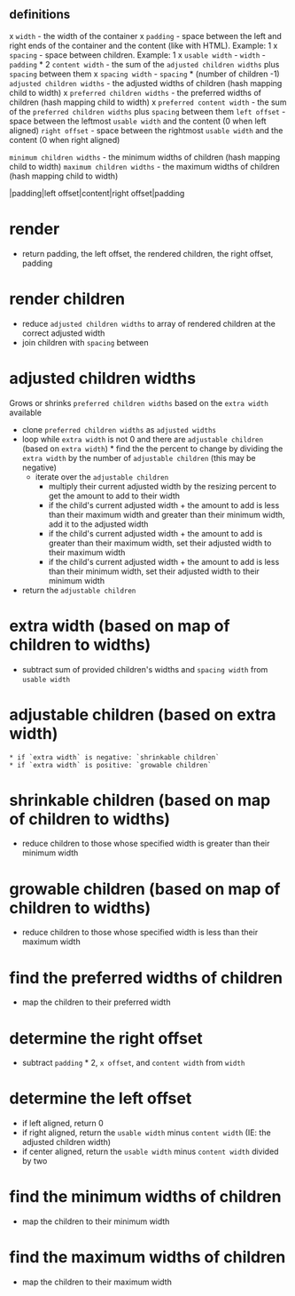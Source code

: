 ## definitions

x `width` - the width of the container
x `padding` - space between the left and right ends of the container and the content (like with HTML). Example: 1
x `spacing` - space between children. Example: 1
x `usable width` - `width` - `padding` * 2
`content width` - the sum of the `adjusted children widths` plus `spacing` between them
x `spacing width` - `spacing` * (number of children -1)
`adjusted children widths` - the adjusted widths of children (hash mapping child to width)
x `preferred children widths` - the preferred widths of children (hash mapping child to width)
x `preferred content width` - the sum of the `preferred children widths` plus `spacing` between them
`left offset` - space between the leftmost `usable width` and the content (0 when left aligned)
`right offset` - space between the rightmost `usable width` and the content (0 when right aligned)

`minimum children widths` - the minimum widths of children (hash mapping child to width)
`maximum children widths` - the maximum widths of children (hash mapping child to width)


|padding|left offset|content|right offset|padding


# render

* return padding, the left offset, the rendered children, the right offset, padding

# render children

* reduce `adjusted children widths` to array of rendered children at the correct adjusted width
* join children with `spacing` between

# adjusted children widths

Grows or shrinks `preferred children widths` based on the `extra width` available

* clone `preferred children widths` as `adjusted widths`
* loop while `extra width` is not 0 and there are `adjustable children` (based on `extra width`)
		* find the the percent to change by dividing the `extra width` by the number of `adjustable children` (this may be negative)
	* iterate over the `adjustable children`
		* multiply their current adjusted width by the resizing percent to get the amount to add to their width
		* if the child's current adjusted width + the amount to add is less than their maximum width and greater than their minimum width, add it to the adjusted width
		* if the child's current adjusted width + the amount to add is greater than their maximum width, set their adjusted width to their maximum width
		* if the child's current adjusted width + the amount to add is less than their minimum width, set their adjusted width to their minimum width
* return the `adjustable children`

# extra width (based on map of children to widths)

* subtract sum of provided children's widths and `spacing width` from `usable width`

# adjustable children (based on extra width)

	* if `extra width` is negative: `shrinkable children`
	* if `extra width` is positive: `growable children`

# shrinkable children (based on map of children to widths)

* reduce children to those whose specified width is greater than their minimum width

# growable children (based on map of children to widths)

* reduce children to those whose specified width is less than their maximum width

# find the preferred widths of children

* map the children to their preferred width

# determine the right offset

* subtract `padding` * 2, `x offset`, and `content width` from `width`

# determine the left offset

* if left aligned, return 0
* if right aligned, return the `usable width` minus `content width` (IE: the adjusted children width)
* if center aligned, return the `usable width` minus `content width` divided by two



# find the minimum widths of children

* map the children to their minimum width

# find the maximum widths of children

* map the children to their maximum width
